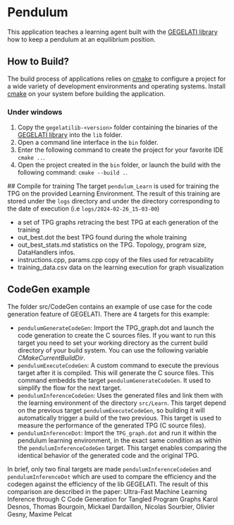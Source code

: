 # Pendulum

This application teaches a learning agent built with the [GEGELATI library](https://github.com/gegelati/gegelati) how to keep a pendulum at an equilibrium position.

## How to Build?
The build process of applications relies on [cmake](https://cmake.org) to configure a project for a wide variety of development environments and operating systems. Install [cmake](https://cmake.org/download/) on your system before building the application.

### Under windows
1. Copy the `gegelatilib-<version>` folder containing the binaries of the [GEGELATI library](https://github.com/gegelati/gegelati) into the `lib` folder.
2. Open a command line interface in the `bin` folder.
3. Enter the following command to create the project for your favorite IDE `cmake ..`.
4. Open the project created in the `bin` folder, or launch the build with the following command: `cmake --build .`.

## Compile for training
The target `pendulum_Learn` is used for training the TPG on the provided Learning Environment. The result of this training are stored under the `logs` directory and under the directory corresponding to the date of execution (i.e `logs/2024-02-26_15-03-00`)
- a set of TPG graphs retracing the best TPG at each generation of the training
- out_best.dot the best TPG found during the whole training
- out_best_stats.md statistics on the TPG. Topology, program size, DataHandlers infos.
- instructions.cpp, params.cpp copy of the files used for retracability
- training_data.csv data on the learning execution for graph visualization

## CodeGen example
The folder src/CodeGen contains an example of use case for the code generation feature of GEGELATI. There are 4 targets for this example:
- `pendulumGenerateCodeGen`: Import the TPG_graph.dot and launch the code generation to create the C sources files. If you want to run this target you need to set your working directory as the current build directory of your build system. You can use the following variable $CMakeCurrentBuildDir$.
- `pendulumExecuteCodeGen`: A custom command to execute the previous target after it is compiled. This will generate the C source files. This command embedds the target `pendulumGenerateCodeGen`. It used to simplify the flow for the next target. 
- `pendulumInferenceCodeGen`: Uses the generated files and link them with the learning environment of the directory `src/Learn`. This target depend on the previous target `pendulumExecuteCodeGen`, so building it will automatically trigger a build of the two previous. This target is used to measure the performance of the generated TPG (C source files). 
- `pendulumInferenceDot`: Import the `TPG_graph.dot` and run it within the pendulum learning environment, in the exact same condition as within the `pendulumInferenceCodeGen` target. This target enables comparing the identical behavior of the generated code and the original TPG.

In brief, only two final targets are made `pendulumInferenceCodeGen` and `pendulumInferenceDot` which are used to compare the efficiency and the codegen against the efficiency of the lib GEGELATI. The result of this comparison are described in the paper: 
Ultra-Fast Machine Learning Inference through C Code Generation for Tangled Program Graphs Karol Desnos, Thomas Bourgoin, Mickael Dardaillon, Nicolas Sourbier, Olivier Gesny, Maxime Pelcat